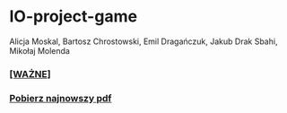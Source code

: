 # IO-project-game
Alicja Moskal, Bartosz Chrostowski, Emil Dragańczuk, Jakub Drak Sbahi, Mikołaj Molenda
### [[WAŻNE]](https://github.com/MINI-IO/IO-project-game/issues/101)
### [Pobierz najnowszy pdf](https://github.com/MINI-IO/IO-project-game/releases/latest) 
